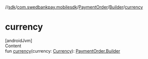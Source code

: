 //[sdk](../../../../index.md)/[com.swedbankpay.mobilesdk](../../index.md)/[PaymentOrder](../index.md)/[Builder](index.md)/[currency](currency.md)



# currency  
[androidJvm]  
Content  
fun [currency](currency.md)(currency: [Currency](https://developer.android.com/reference/kotlin/java/util/Currency.html)): [PaymentOrder.Builder](index.md)  



